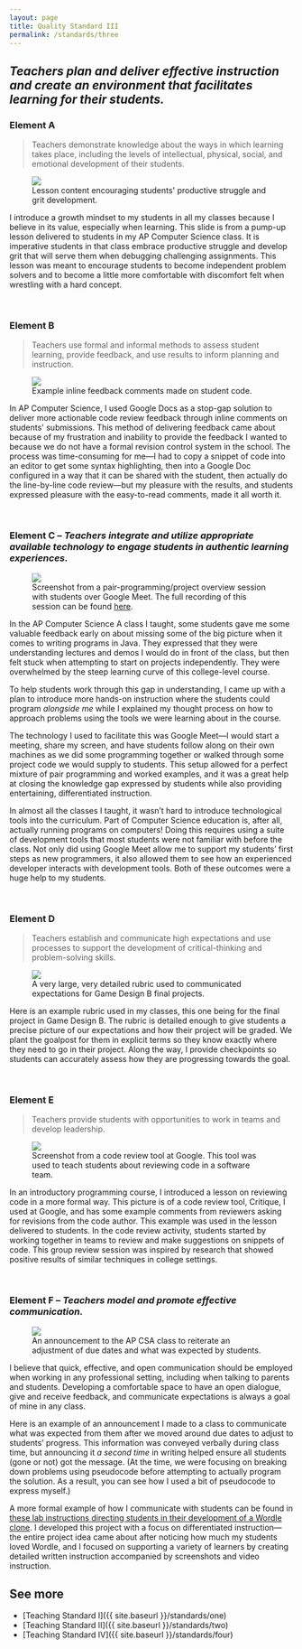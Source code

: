 ```yaml
---
layout: page
title: Quality Standard III
permalink: /standards/three
---
```


## _Teachers plan and deliver effective instruction and create an environment that facilitates learning for their students._

### Element A

> Teachers demonstrate knowledge about the ways in which learning takes place, including the levels of intellectual, physical, social, and emotional development of their students.

<figure>
	<img src="{{ site.baseurl }}/images/grit.png">
	<figcaption>Lesson content encouraging students' productive struggle and grit development.</figcaption>
</figure>

I introduce a growth mindset to my students in all my classes because I believe in its value, especially when learning. This slide is from a pump-up lesson delivered to students in my AP Computer Science class. It is imperative students in that class embrace productive struggle and develop grit that will serve them when debugging challenging assignments. This lesson was meant to encourage students to become independent problem solvers and to become a little more comfortable with discomfort felt when wrestling with a hard concept.

<br>

### Element B

> Teachers use formal and informal methods to assess student learning, provide feedback, and use results to inform planning and instruction.

<figure>
	<img src="{{ site.baseurl }}/images/code-feedback.png">
	<figcaption>Example inline feedback comments made on student code.</figcaption>
</figure>

In AP Computer Science, I used Google Docs as a stop-gap solution to deliver more actionable code review feedback through inline comments on students' submissions. This method of delivering feedback came about because of my frustration and inability to provide the feedback I wanted to because we do not have a formal revision control system in the school. The process was time-consuming for me—I had to copy a snippet of code into an editor to get some syntax highlighting, then into a Google Doc configured in a way that it can be shared with the student, then actually do the line-by-line code review—but my pleasure with the results, and students expressed pleasure with the easy-to-read comments, made it all worth it.

<br>

### Element C – _Teachers integrate and utilize appropriate available technology to engage students in authentic learning experiences._

<figure>
	<img src="{{ site.baseurl }}/images/maze-project-overview-meet.png">
	<figcaption>Screenshot from a pair-programming/project overview session with students over Google Meet. The full recording of this session can be found <a href="https://drive.google.com/file/d/1otZJUR3qAvHkVz-qCzdcS_u8owZmcAc9/view?usp=sharing">here</a>.</figcaption>
</figure>

In the AP Computer Science A class I taught, some students gave me some valuable feedback early on about missing some of the big picture when it comes to writing programs in Java. They expressed that they were understanding lectures and demos I would do in front of the class, but then felt stuck when attempting to start on projects independently. They were overwhelmed by the steep learning curve of this college-level course.

To help students work through this gap in understanding, I came up with a plan to introduce more hands-on instruction where the students could program _alongside me_ while I explained my thought process on how to approach problems using the tools we were learning about in the course.

The technology I used to facilitate this was Google Meet—I would start a meeting, share my screen, and have students follow along on their own machines as we did some programming together or walked through some project code we would supply to students. This setup allowed for a perfect mixture of pair programming and worked examples, and it was a great help at closing the knowledge gap expressed by students while also providing entertaining, differentiated instruction.

In almost all the classes I taught, it wasn’t hard to introduce technological tools into the curriculum. Part of Computer Science education is, after all, actually running programs on computers! Doing this requires using a suite of development tools that most students were not familiar with before the class. Not only did using Google Meet allow me to support my students’ first steps as new programmers, it also allowed them to see how an experienced developer interacts with development tools. Both of these outcomes were a huge help to my students.

<br>

### Element D

> Teachers establish and communicate high expectations and use processes to support the development of critical-thinking and problem-solving skills.

<figure>
	<img src="{{ site.baseurl }}/images/game-design-b-rubric.png">
	<figcaption>A very large, very detailed rubric used to communicated expectations for Game Design B final projects.</figcaption>
</figure>

Here is an example rubric used in my classes, this one being for the final project in Game Design B. The rubric is detailed enough to give students a precise picture of our expectations and how their project will be graded. We plant the goalpost for them in explicit terms so they know exactly where they need to go in their project. Along the way, I provide checkpoints so students can accurately assess how they are progressing towards the goal.

<br>

### Element E

> Teachers provide students with opportunities to work in teams and develop leadership.

<figure>
	<img src="{{ site.baseurl }}/images/critique.png">
	<figcaption>Screenshot from a code review tool at Google. This tool was used to teach students about reviewing code in a software team.</figcaption>
</figure>

In an introductory programming course, I introduced a lesson on reviewing code in a more formal way. This picture is of a code review tool, Critique, I used at Google, and has some example comments from reviewers asking for revisions from the code author. This example was used in the lesson delivered to students. In the code review activity, students started by working together in teams to review and make suggestions on snippets of code. This group review session was inspired by research that showed positive results of similar techniques in college settings.

<br>

### Element F – _Teachers model and promote effective communication._

<figure>
	<img src="{{ site.baseurl }}/images/ap-class-announcement.png">
	<figcaption>An announcement to the AP CSA class to reiterate an adjustment of due dates and what was expected by students.</figcaption>
</figure>

I believe that quick, effective, and open communication should be employed when working in any professional setting, including when talking to parents and students. Developing a comfortable space to have an open dialogue, give and receive feedback, and communicate expectations is always a goal of mine in any class.

Here is an example of an announcement I made to a class to communicate what was expected from them after we moved around due dates to adjust to students’ progress. This information was conveyed verbally during class time, but announcing it _a second time_ in writing helped ensure all students (gone or not) got the message. (At the time, we were focusing on breaking down problems using pseudocode before attempting to actually program the solution. As a result, you can see how I used a bit of pseudocode to express myself.)

A more formal example of how I communicate with students can be found in [these lab instructions directing students in their development of a Wordle clone](https://github.com/ianfisk/teaching-materials/blob/main/wordle/part-one/README.md). I developed this project with a focus on differentiated instruction—the entire project idea came about after noticing how much my students loved Wordle, and I focused on supporting a variety of learners by creating detailed written instruction accompanied by screenshots and video instruction.

## See more

- [Teaching Standard I]({{ site.baseurl }}/standards/one)
- [Teaching Standard II]({{ site.baseurl }}/standards/two)
- [Teaching Standard IV]({{ site.baseurl }}/standards/four)
